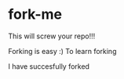 # fork-me
This will screw your repo!!! 

Forking is easy :)
To learn forking



I have succesfully forked
